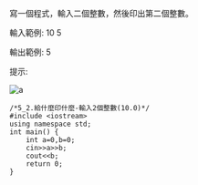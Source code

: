 寫一個程式，輸入二個整數，然後印出第二個整數。

輸入範例:
10 5

輸出範例:
5

提示:

![a](http://dice.lmsh.tn.edu.tw:7072/images/dice/21to4.png)

```
/*5_2.給什麼印什麼-輸入2個整數(10.0)*/
#include <iostream>     
using namespace std; 
int main() { 
    int a=0,b=0;
    cin>>a>>b;
    cout<<b;
    return 0; 
}
```
